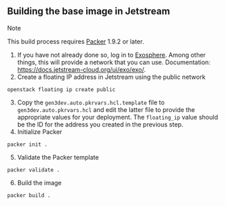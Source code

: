 ## Building the base image in Jetstream

> [!NOTE]
> This build process requires [Packer](https://www.packer.io/) 1.9.2 or later.

1. If you have not already done so, log in to [Exosphere](https://jetstream2.exosphere.app/exosphere/). Among other things, this will provide a network that you can use. Documentation: https://docs.jetstream-cloud.org/ui/exo/exo/.
2. Create a floating IP address in Jetstream using the public network
```shell
openstack floating ip create public
```
3. Copy the `gen3dev.auto.pkrvars.hcl.template` file to `gen3dev.auto.pkrvars.hcl` and edit the latter file to provide the appropriate values for your deployment. The `floating_ip` value should be the ID for the address you created in the previous step.
4. Initialize Packer
```shell
packer init .
```
5. Validate the Packer template
```shell
packer validate .
```
6. Build the image
```shell
packer build .
```